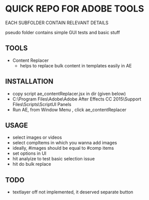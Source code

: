 # QUICK REPO FOR ADOBE TOOLS

EACH SUBFOLDER CONTAIN RELEVANT DETAILS

pseudo folder contains simple GUI tests and basic stuff

## TOOLS
* Content Replacer
    * helps to replace bulk content in templates easily in AE

## INSTALLATION
* copy script ae_contentReplacer.jsx in dir (given below)
* C:\Program Files\Adobe\Adobe After Effects CC 2015\Support Files\Scripts\ScriptUI Panels
* Run AE, from Window Menu , click ae_contentReplacer

## USAGE
* select images or videos
* select compItems in which you wanna add images
* ideally, #images should be equal to #comp items
* set options in UI
* hit analyize to test basic selection issue
* hit do bulk replace


## TODO
* textlayer off not implemented, it deserved separate button